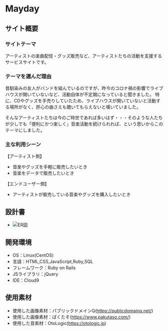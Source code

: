 # Mayday

## サイト概要
### サイトテーマ
アーティストの楽曲配信・グッズ販売など、アーティストたちの活動を支援するサービスサイトです。

### テーマを選んだ理由
昔馴染みの友人がバンドを組んでいるのですが、昨今のコロナ禍の影響でライブハウスが開いていないなど、活動自体が不定期になっていると聞きました。
特に、CDやグッズを手売りしていたため、ライブハウスが開いていないと活動する場所がなく、肝心の曲さえも聴いてもらえないと嘆いていました。

そんなアーティストたちは今のご時世であれば多いはず・・・そのような人たちが少しでも「便利にかつ楽しく」音楽活動を続けられれば、という思いからこのテーマにしました。

### 主な利用シーン
【アーティスト側】
- 音楽やグッズを手軽に販売したいとき
- 音楽をデータで販売したいとき

【エンドユーザー側】
- アーティストが販売している音楽やグッズを購入したいとき

## 設計書
- ![ER図](/ER図.jpeg)

## 開発環境
- OS：Linux(CentOS)
- 言語：HTML,CSS,JavaScript,Ruby,SQL
- フレームワーク：Ruby on Rails
- JSライブラリ：jQuery
- IDE：Cloud9

## 使用素材
- 使用した画像素材：パブリックドメインQ(https://publicdomainq.net/)
- 使用した画像素材：ぱくたそ(https://www.pakutaso.com/)
- 使用した音素材：OtoLogic(https://otologic.jp)


